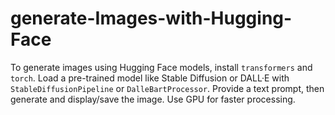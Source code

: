 # generate-Images-with-Hugging-Face
To generate images using Hugging Face models, install `transformers` and `torch`. Load a pre-trained model like Stable Diffusion or DALL·E with `StableDiffusionPipeline` or `DalleBartProcessor`. Provide a text prompt, then generate and display/save the image. Use GPU for faster processing.
